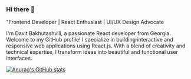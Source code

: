 ### Hi there 👋

"Frontend Developer | React Enthusiast | UI/UX Design Advocate

I'm Davit Bakhutashvili, a passionate React developer from Georgia. Welcome to my GitHub profile! I specialize in building interactive and responsive web applications using React.js. With a blend of creativity and technical expertise, I transform ideas into beautiful and functional user interfaces.

[![Anurag's GitHub stats](https://github-readme-stats.vercel.app/api?username=DavitBakhutashvili)](https://github.com/anuraghazra/github-readme-stats)
